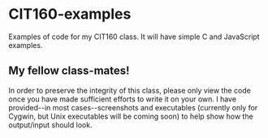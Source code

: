 # CIT160-examples
Examples of code for my CIT160 class. It will have simple C and JavaScript examples.


## My fellow class-mates!
In order to preserve the integrity of this class, please only view the code once you have made sufficient efforts to write it on your own. I have provided--in most cases--screenshots and executables (currently only for Cygwin, but Unix executables will be coming soon) to help show how the output/input should look.

